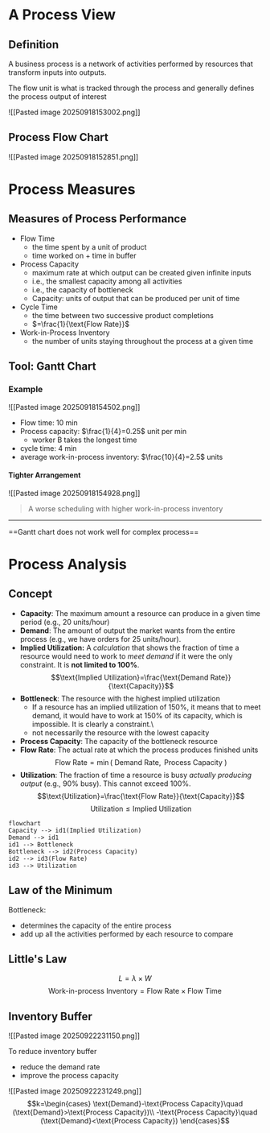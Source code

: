# A Process View
## Definition
A business process is a network of activities performed by resources that transform inputs into outputs.

The flow unit is what is tracked through the process and generally defines the process output of interest

![[Pasted image 20250918153002.png]]
## Process Flow Chart
![[Pasted image 20250918152851.png]]

# Process Measures
## Measures of Process Performance
- Flow Time
	- the time spent by a unit of product
	- time worked on + time in buffer
- Process Capacity
	- maximum rate at which output can be created given infinite inputs
	- i.e., the smallest capacity among all activities
	- i.e., the capacity of bottleneck
	- Capacity: units of output that can be produced per unit of time
- Cycle Time
	- the time between two successive product completions
	- $=\frac{1}{\text{Flow Rate}}$
- Work-in-Process Inventory
	- the number of units staying throughout the process at a given time
## Tool: Gantt Chart
### Example
![[Pasted image 20250918154502.png]]
- Flow time: 10 min
- Process capacity: $\frac{1}{4}=0.25$ unit per min
	- worker B takes the longest time
- cycle time: 4 min
- average work-in-process inventory: $\frac{10}{4}=2.5$ units
#### Tighter Arrangement
![[Pasted image 20250918154928.png]]
> A worse scheduling with higher work-in-process inventory
---
==Gantt chart does not work well for complex process==
# Process Analysis
## Concept

- **Capacity**: The maximum amount a resource can produce in a given time period (e.g., 20 units/hour)
- **Demand**: The amount of output the market wants from the entire process (e.g., we have orders for 25 units/hour).
- **Implied Utilization:** A _calculation_ that shows the fraction of time a resource would need to work to _meet demand_ if it were the only constraint. It is **not limited to 100%**.
$$\text{Implied Utilization}=\frac{\text{Demand Rate}}{\text{Capacity}}$$
- **Bottleneck**: The resource with the highest implied utilization
	- If a resource has an implied utilization of 150%, it means that to meet demand, it would have to work at 150% of its capacity, which is impossible. It is clearly a constraint.\
	- not necessarily the resource with the lowest capacity
- **Process Capacity**: The capacity of the bottleneck resource
- **Flow Rate**: The actual rate at which the process produces finished units
$$\text{Flow Rate}=\min(\text{ Demand Rate},\text{ Process Capacity })$$
- **Utilization**: The fraction of time a resource is busy _actually producing output_ (e.g., 90% busy). This cannot exceed 100%.
$$\text{Utilization}=\frac{\text{Flow Rate}}{\text{Capacity}}$$
$$\text{Utilization}\leq \text{Implied Utilization}$$
```mermaid
flowchart
Capacity --> id1(Implied Utilization)
Demand --> id1
id1 --> Bottleneck
Bottleneck --> id2(Process Capacity)
id2 --> id3(Flow Rate)
id3 --> Utilization
```
## Law of the Minimum
Bottleneck: 
- determines the capacity of the entire process
- add up all the activities performed by each resource to compare

## Little's Law
$$L=\lambda \times W$$
$$\text{Work-in-process Inventory}=\text{Flow Rate}\times \text{Flow Time}$$

## Inventory Buffer
![[Pasted image 20250922231150.png]]

To reduce inventory buffer
- reduce the demand rate
- improve the process capacity

![[Pasted image 20250922231249.png]]
$$k=\begin{cases}
\text{Demand}-\text{Process Capacity}\quad (\text{Demand}>\text{Process Capacity})\\
-\text{Process Capacity}\quad (\text{Demand}<\text{Process Capacity})
\end{cases}$$
